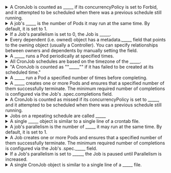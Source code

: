 <details>
	<summary>
		A CronJob is counted as _____ if its concurrencyPolicy is set to Forbid, and it attempted to be scheduled when there was a previous schedule still running.
	</summary>
		missed
</details>

<details>
	<summary>
		A job's _____ is the number of Pods it may run at the same time. By default, it is set to 1.
	</summary>
		parallelism
</details>

<details>
	<summary>
		If a Job's parallelism is set to 0, the Job is _____.
	</summary>
		paused until Parallelism is increased
</details>

<details>
	<summary>
		Every dependent (i.e. owned) object has a metadata._____ field that points to the owning object (usually a Controller). You can specify relationships between owners and dependents by manually setting the field.
	</summary>
		ownerReferences
</details>

<details>
	<summary>
		A _____ runs a Pod periodically at specified times.
	</summary>
		CronJob
</details>

<details>
	<summary>
		All CronJob schedules are based on the timezone of the _____.
	</summary>
		kube-controller-manager
</details>

<details>
	<summary>
		"A CronJob is counted as ""_____"" if it has failed to be created at its scheduled time."
	</summary>
		missed
</details>

<details>
	<summary>
		A _____ run a Pod a specified number of times before completing.
	</summary>
		Job
</details>

<details>
	<summary>
		A _____ creates one or more Pods and ensures that a specified number of them successfully terminate. The minimum required number of completions is configured via the Job's .spec.completions field.
	</summary>
		Job
</details>

<details>
	<summary>
		A CronJob is counted as missed if its concurrencyPolicy is set to _____, and it attempted to be scheduled when there was a previous schedule still running.
	</summary>
		Forbid
</details>

<details>
	<summary>
		Jobs on a repeating schedule are called _____
	</summary>
		CronJobs
</details>

<details>
	<summary>
		A single _____ object is similar to a single line of a crontab file.
	</summary>
		CronJob
</details>

<details>
	<summary>
		A job's parallelism is the number of _____ it may run at the same time. By default, it is set to 1.
	</summary>
		Pods
</details>

<details>
	<summary>
		A Job creates one or more Pods and ensures that a specified number of them successfully terminate. The minimum required number of completions is configured via the Job's .spec._____ field.
	</summary>
		completions
</details>

<details>
	<summary>
		If a Job's parallelism is set to _____, the Job is paused until Parallelism is increased.
	</summary>
		0
</details>

<details>
	<summary>
		A single CronJob object is similar to a single line of a _____ file.
	</summary>
		crontab
</details>

